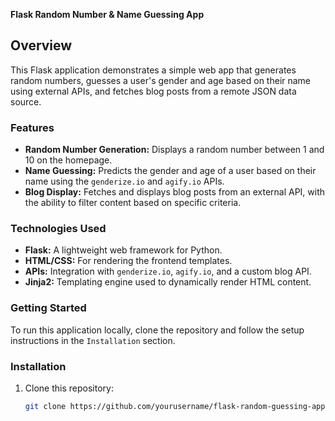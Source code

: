 **Flask Random Number & Name Guessing App**

## Overview
This Flask application demonstrates a simple web app that generates random numbers, guesses a user's gender and age based on their name using external APIs, and fetches blog posts from a remote JSON data source.

### Features
- **Random Number Generation:** Displays a random number between 1 and 10 on the homepage.
- **Name Guessing:** Predicts the gender and age of a user based on their name using the `genderize.io` and `agify.io` APIs.
- **Blog Display:** Fetches and displays blog posts from an external API, with the ability to filter content based on specific criteria.

### Technologies Used
- **Flask:** A lightweight web framework for Python.
- **HTML/CSS:** For rendering the frontend templates.
- **APIs:** Integration with `genderize.io`, `agify.io`, and a custom blog API.
- **Jinja2:** Templating engine used to dynamically render HTML content.

### Getting Started
To run this application locally, clone the repository and follow the setup instructions in the `Installation` section.

### Installation
1. Clone this repository:
   ```bash
   git clone https://github.com/yourusername/flask-random-guessing-app.git
